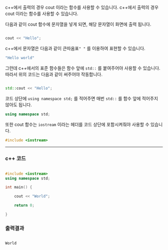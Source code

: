 c++에서 출력의 경우 cout 이라는 함수를 사용할 수 있습니다.
c++에서 출력의 경우 cout 이라는 함수를 사용할 수 있습니다.

다음과 같이 cout 함수에 문자열을 넣게 되면, 해당 문자열이 화면에 출력 됩니다.

```cpp

cout << "Hello";

```

c++에서 문자열은 다음과 같이 큰따옴표`" "` 를 이용하여 표현할 수 있습니다.

```cpp
"Hello world"
```

그런데 c++에서의 표준 함수들은 함수 앞에 `std::` 를 붙여주어야 사용할 수 있습니다. 따라서 위의 코드는 다음과 같이 써주어야 작동합니다.

```cpp

std::cout << "Hello";

```

코드 상단에 `using namespace std;` 를 적어주면 매번 `std::` 를 함수 앞에 적어주지 않아도 됩니다.

```cpp
using namespace std;
```

또한 cout 함수는 `iostream` 이라는 헤더를 코드 상단에 포함시켜줘야 사용할 수 있습니다.

```cpp
#include <iostream>
```

---

### c++ 코드

```cpp

#include <iostream>
using namespace std;

int main() {

	cout << "World";

	return 0;

}

```

### 출력결과

```cpp

World
```